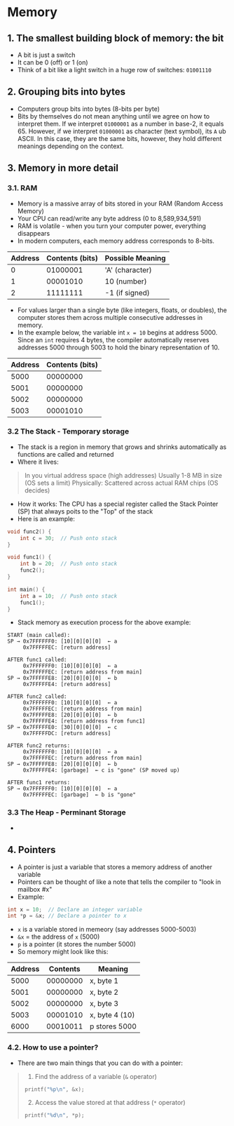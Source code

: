 # Memory
## 1. The smallest building block of memory: the bit
- A bit is just a switch
- It can be 0 (off) or 1 (on)
- Think of a bit like a light switch in a huge row of switches:
`01001110`

## 2. Grouping bits into bytes
- Computers group bits into bytes (8-bits per byte)
- Bits by themselves do not mean anything until we agree on how to interpret them. If we interpret `01000001` as a number in base-2, it equals 65. However, if we interpret `01000001` as character (text symbol), its `A` ub ASCII. In this case, they are the same bits, however, they hold different meanings depending on the context.

## 3. Memory in more detail
### 3.1. RAM
- Memory is a massive array of bits stored in your RAM (Random Access Memory)
- Your CPU can read/write any byte address (0 to 8,589,934,591)
- RAM is volatile - when you turn your computer power, everything disappears
- In modern computers, each memory address corresponds to 8-bits.

| Address | Contents (bits) | Possible Meaning |
|---------|-----------------|------------------|
| 0       | 01000001        | 'A' (character)  |
| 1       | 00001010        | 10 (number)      |
| 2       | 11111111        | -1 (if signed)   |

- For values larger than a single byte (like integers, floats, or doubles), the computer stores them across multiple consecutive addresses in memory.
- In the example below, the variable int `x = 10` begins at address 5000. Since an `int` requires 4 bytes, the compiler automatically reserves addresses 5000 through 5003 to hold the binary representation of 10.

| Address | Contents (bits) |
|---------|-----------------|
| 5000    | 00000000        |
| 5001    | 00000000        |
| 5002    | 00000000        |
| 5003    | 00001010        |

### 3.2 The Stack - Temporary storage
- The stack is a region in memory that grows and shrinks automatically as functions are called and returned
- Where it lives:
> In you virtual address space (high addresses)
> Usually 1-8 MB in size (OS sets a limit)
> Physically: Scattered across actual RAM chips (OS decides)
- How it works: The CPU has a special register called the Stack Pointer (SP) that always poits to the "Top" of the stack
- Here is an example:
```c
void func2() {
    int c = 30;  // Push onto stack
}

void func1() {
    int b = 20;  // Push onto stack
    func2();
}

int main() {
    int a = 10;  // Push onto stack
    func1();
}
```

- Stack memory as execution process for the above example:
  
```
START (main called):
SP → 0x7FFFFFF0: [10][0][0][0]  ← a
     0x7FFFFFEC: [return address]

AFTER func1 called:
     0x7FFFFFF0: [10][0][0][0]  ← a
     0x7FFFFFEC: [return address from main]
SP → 0x7FFFFFE8: [20][0][0][0]  ← b
     0x7FFFFFE4: [return address]

AFTER func2 called:
     0x7FFFFFF0: [10][0][0][0]  ← a
     0x7FFFFFEC: [return address from main]
     0x7FFFFFE8: [20][0][0][0]  ← b
     0x7FFFFFE4: [return address from func1]
SP → 0x7FFFFFE0: [30][0][0][0]  ← c
     0x7FFFFFDC: [return address]

AFTER func2 returns:
     0x7FFFFFF0: [10][0][0][0]  ← a
     0x7FFFFFEC: [return address from main]
SP → 0x7FFFFFE8: [20][0][0][0]  ← b
     0x7FFFFFE4: [garbage]  ← c is "gone" (SP moved up)

AFTER func1 returns:
SP → 0x7FFFFFF0: [10][0][0][0]  ← a
     0x7FFFFFEC: [garbage]  ← b is "gone"
```
### 3.3 The Heap - Perminant Storage
- 

## 4. Pointers
- A pointer is just a variable that stores a memory address of another variable
- Pointers can be thought of like a note that tells the compiler to "look in mailbox #x"
- Example: 
```c
int x = 10;  // Declare an integer variable
int *p = &x; // Declare a pointer to x
```
- `x` is a variable stored in memeory (say addresses 5000-5003)
- `&x` = the address of `x` (5000)
- `p` is a pointer (it stores the number 5000)
- So memory might look like this:

| Address | Contents      | Meaning           |
|---------|---------------|-----------------|
| 5000    | 00000000      | x, byte 1        |
| 5001    | 00000000      | x, byte 2        |
| 5002    | 00000000      | x, byte 3        |
| 5003    | 00001010      | x, byte 4 (10)   |
| 6000    | 00010011      | p stores 5000    |


### 4.2. How to use a pointer?
- There are two main things that you can do with a pointer:
> 1) Find the address of a variable (`&` operator)
> ```c
> printf("%p\n", &x);
> ```
> 2) Access the value stored at that address (`*` operator)
> ```c
> printf("%d\n", *p);
> ```
